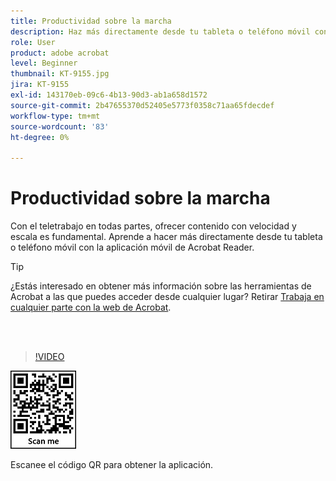 ```yaml
---
title: Productividad sobre la marcha
description: Haz más directamente desde tu tableta o teléfono móvil con la aplicación móvil de Acrobat Reader
role: User
product: adobe acrobat
level: Beginner
thumbnail: KT-9155.jpg
jira: KT-9155
exl-id: 143170eb-09c6-4b13-90d3-ab1a658d1572
source-git-commit: 2b47655370d52405e5773f0358c71aa65fdecdef
workflow-type: tm+mt
source-wordcount: '83'
ht-degree: 0%

---
```


# Productividad sobre la marcha

Con el teletrabajo en todas partes, ofrecer contenido con velocidad y escala es fundamental. Aprende a hacer más directamente desde tu tableta o teléfono móvil con la aplicación móvil de Acrobat Reader.

>[!TIP]
>
>¿Estás interesado en obtener más información sobre las herramientas de Acrobat a las que puedes acceder desde cualquier lugar? Retirar [Trabaja en cualquier parte con la web de Acrobat](acrobatweb.md).

<br> 

>[!VIDEO](https://video.tv.adobe.com/v/337972?quality=12&learn=on&hidetitle=true)

![código QR](../assets/Acrobatqrcode.jpg)

Escanee el código QR para obtener la aplicación.
